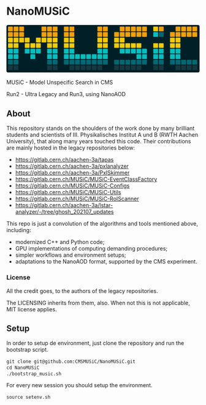 #  NanoMUSiC

![music](https://raw.githubusercontent.com/CMSMUSiC/NanoMUSiC/main/docs/images/music.svg)    	


MUSiC - Model Unspecific Search in CMS 

Run2 - Ultra Legacy and Run3, using NanoAOD

## About 


This repository stands on the shoulders of the work done by many brilliant students and scientists of III. Physikalisches Institut A und B (RWTH Aachen University), that along many years touched this code. Their contributions are mainly hosted in the legacy repositories below:

- https://gitlab.cern.ch/aachen-3a/tapas
- https://gitlab.cern.ch/aachen-3a/pxlanalyzer
- https://gitlab.cern.ch/aachen-3a/PxlSkimmer
- https://gitlab.cern.ch/MUSiC/MUSiC-EventClassFactory
- https://gitlab.cern.ch/MUSiC/MUSiC-Configs
- https://gitlab.cern.ch/MUSiC/MUSiC-Utils
- https://gitlab.cern.ch/MUSiC/MUSiC-RoIScanner
- https://gitlab.cern.ch/aachen-3a/lstar-analyzer/-/tree/ghosh_202107_updates

This repo is just a convolution of the algorithms and tools mentioned above, including:
- modernized C++ and Python code;
- GPU implementations of computing demanding procedures;
- simpler workflows and environment setups;
- adaptations to the NanoAOD format, supported by the CMS experiment.

### License

All the credit goes, to the authors of the legacy repositories.

The LICENSING inherits from them, also. When not this is not applicable, MIT license applies.


## Setup

In order to setup de environment, just clone the repository and run the bootstrap script.

```
git clone git@github.com:CMSMUSiC/NanoMUSiC.git
cd NanoMUSiC
./bootstrap_music.sh
```

For every new session you should setup the environment.

```
source setenv.sh
```
